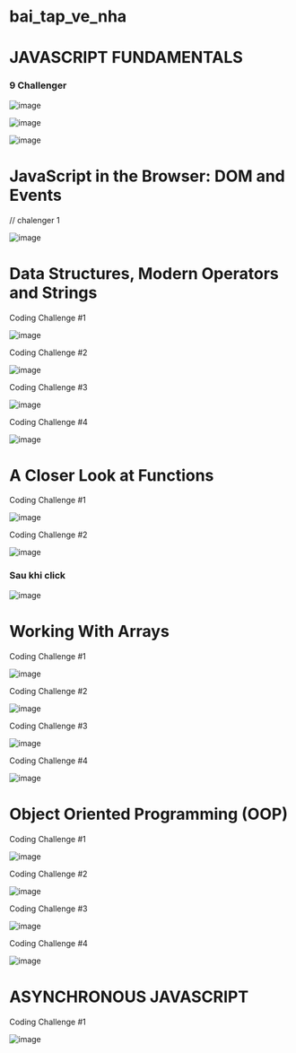 # bai_tap_ve_nha

<h1>JAVASCRIPT FUNDAMENTALS</h1>
<h3>9 Challenger</h3>

![image](https://github.com/nguyenhieu1435/BaiTapLTDD/assets/70377398/7f496786-eaf0-47c5-bbab-0c39f0dbe525)

![image](https://github.com/nguyenhieu1435/BaiTapLTDD/assets/70377398/d9426651-8280-4886-ab9c-c535b86f4de4)

![image](https://github.com/nguyenhieu1435/BaiTapLTDD/assets/70377398/d42aebdb-2138-40a2-91e7-f82543405fe5)

<h1>JavaScript in the Browser: DOM and Events</h1>
// chalenger 1

![image](https://github.com/nguyenhieu1435/BaiTapLTDD/assets/70377398/d9673cf5-8789-4aa6-9287-22cfda9fe161)

<h1>Data Structures, Modern Operators and Strings</h1>

Coding Challenge #1

![image](https://github.com/nguyenhieu1435/BaiTapLTDD/assets/70377398/42f5fc15-4422-4954-acb9-a5433dfba9c7)

Coding Challenge #2

![image](https://github.com/nguyenhieu1435/BaiTapLTDD/assets/70377398/aaf2a847-8020-43b6-b061-7c25908af318)

Coding Challenge #3

![image](https://github.com/nguyenhieu1435/BaiTapLTDD/assets/70377398/478cccbb-cde1-4d9c-9179-21d56c433eb1)

Coding Challenge #4

![image](https://github.com/nguyenhieu1435/BaiTapLTDD/assets/70377398/50d3a8e3-0672-4c92-ad3d-a59db26390d1)

<h1>A Closer Look at Functions</h1>

Coding Challenge #1

![image](https://github.com/nguyenhieu1435/BaiTapLTDD/assets/70377398/9c18b71b-afc4-4077-8f8e-b0d79612f5b0)

Coding Challenge #2

![image](https://github.com/nguyenhieu1435/BaiTapLTDD/assets/70377398/31f47799-b150-4ffe-8bfd-ed3ae79d4c0b)

<h3>Sau khi click</h3>

![image](https://github.com/nguyenhieu1435/BaiTapLTDD/assets/70377398/1b3542e5-9100-436b-9939-6007e4943dbd)

<h1>Working With Arrays</h1>

Coding Challenge #1

![image](https://github.com/nguyenhieu1435/BaiTapLTDD/assets/70377398/fa762ca9-c55a-4d37-9745-d8b1af58309c)

Coding Challenge #2

![image](https://github.com/nguyenhieu1435/BaiTapLTDD/assets/70377398/29b0fafe-b942-4edd-a726-7c53cb7cec8c)

Coding Challenge #3

![image](https://github.com/nguyenhieu1435/BaiTapLTDD/assets/70377398/2f371fc8-c677-4c1e-bbd2-1f0522918cdd)

Coding Challenge #4

![image](https://github.com/nguyenhieu1435/BaiTapLTDD/assets/70377398/ea46a3a7-e740-4721-a4f4-1d199d8af284)

<h1>Object Oriented Programming (OOP)</h1>

Coding Challenge #1

![image](https://github.com/nguyenhieu1435/BaiTapLTDD/assets/70377398/1ee87c3c-2b40-4ba6-89a0-c48bb27d3810)

Coding Challenge #2

![image](https://github.com/nguyenhieu1435/BaiTapLTDD/assets/70377398/2279b821-dd44-4daa-9a17-e59a20c520b7)

Coding Challenge #3

![image](https://github.com/nguyenhieu1435/BaiTapLTDD/assets/70377398/a3800684-b8e7-459c-8cdd-2c762e5528b1)

Coding Challenge #4

![image](https://github.com/nguyenhieu1435/BaiTapLTDD/assets/70377398/a46c6c18-ee9f-4da4-ab83-6cf706274018)

<h1>ASYNCHRONOUS JAVASCRIPT</h1>

Coding Challenge #1

![image](https://github.com/nguyenhieu1435/BaiTapLTDD/assets/70377398/46d7e29f-7c81-4add-8289-8a8675480d58)




